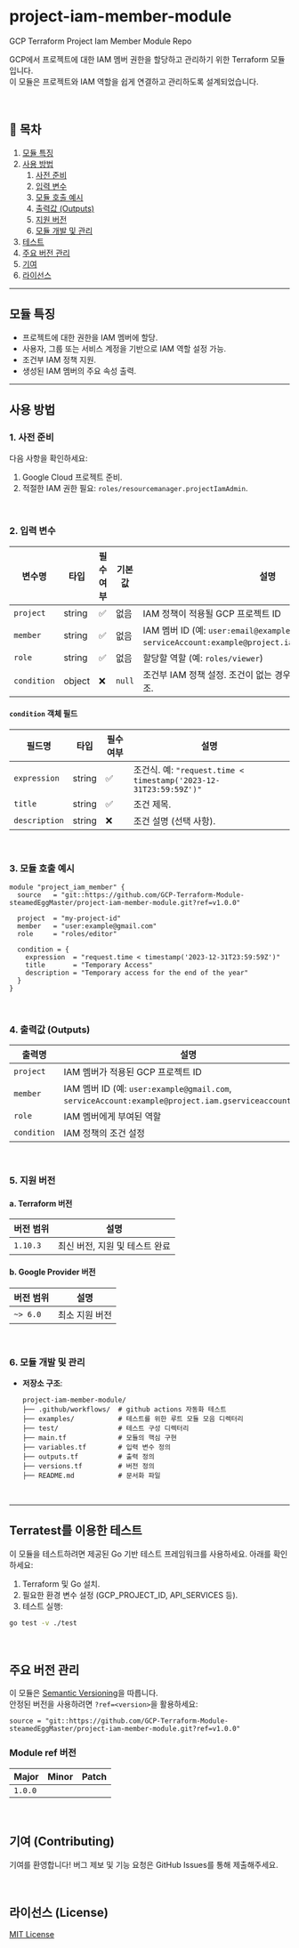 # project-iam-member-module
GCP Terraform Project Iam Member Module Repo

GCP에서 프로젝트에 대한 IAM 멤버 권한을 할당하고 관리하기 위한 Terraform 모듈입니다.  <br>
이 모듈은 프로젝트와 IAM 역할을 쉽게 연결하고 관리하도록 설계되었습니다.

<br>

## 📑 **목차**
1. [모듈 특징](#모듈-특징)
2. [사용 방법](#사용-방법)
    1. [사전 준비](#1-사전-준비)
    2. [입력 변수](#2-입력-변수)
    3. [모듈 호출 예시](#3-모듈-호출-예시)
    4. [출력값 (Outputs)](#4-출력값-outputs)
    5. [지원 버전](#5-지원-버전)
    6. [모듈 개발 및 관리](#6-모듈-개발-및-관리)
3. [테스트](#terratest를-이용한-테스트)
4. [주요 버전 관리](#주요-버전-관리)
5. [기여](#기여-contributing)
6. [라이선스](#라이선스-license)

---

## 모듈 특징

- 프로젝트에 대한 권한을 IAM 멤버에 할당.
- 사용자, 그룹 또는 서비스 계정을 기반으로 IAM 역할 설정 가능.
- 조건부 IAM 정책 지원.
- 생성된 IAM 멤버의 주요 속성 출력.

---

## 사용 방법

### 1. 사전 준비

다음 사항을 확인하세요:
1. Google Cloud 프로젝트 준비.
2. 적절한 IAM 권한 필요: `roles/resourcemanager.projectIamAdmin`.

<br>

### 2. 입력 변수

| 변수명               | 타입   | 필수 여부 | 기본값 | 설명                                                                 |
|----------------------|--------|-----------|--------|----------------------------------------------------------------------|
| `project`           | string | ✅        | 없음   | IAM 정책이 적용될 GCP 프로젝트 ID                                      |
| `member`             | string | ✅        | 없음   | IAM 멤버 ID (예: `user:email@example.com`, `serviceAccount:example@project.iam.gserviceaccount.com`) |
| `role`               | string | ✅        | 없음   | 할당할 역할 (예: `roles/viewer`)                                      |
| `condition`          | object | ❌        | `null` | 조건부 IAM 정책 설정. 조건이 없는 경우 `null`로 설정. 아래 예시 참조. |

#### `condition` 객체 필드
| 필드명        | 타입   | 필수 여부 | 설명                                                         |
|---------------|--------|-----------|-------------------------------------------------------------|
| `expression`  | string | ✅        | 조건식. 예: `"request.time < timestamp('2023-12-31T23:59:59Z')"` |
| `title`       | string | ✅        | 조건 제목.                                                   |
| `description` | string | ❌        | 조건 설명 (선택 사항).                                       |

<br>

### 3. 모듈 호출 예시

```hcl
module "project_iam_member" {
  source   = "git::https://github.com/GCP-Terraform-Module-steamedEggMaster/project-iam-member-module.git?ref=v1.0.0"

  project  = "my-project-id"
  member   = "user:example@gmail.com"
  role     = "roles/editor"
  
  condition = {
    expression  = "request.time < timestamp('2023-12-31T23:59:59Z')"
    title       = "Temporary Access"
    description = "Temporary access for the end of the year"
  }
}
```

<br>

### 4. 출력값 (Outputs)

| 출력명                | 설명                                                                 |
|-----------------------|----------------------------------------------------------------------|
| `project`             | IAM 멤버가 적용된 GCP 프로젝트 ID                                        |
| `member`              | IAM 멤버 ID (예: `user:example@gmail.com`, `serviceAccount:example@project.iam.gserviceaccount.com`) |
| `role`                | IAM 멤버에게 부여된 역할                                             |
| `condition`           | IAM 정책의 조건 설정                                                |

<br>

### 5. 지원 버전

#### a.  Terraform 버전
| 버전 범위 | 설명                              |
|-----------|-----------------------------------|
| `1.10.3`   | 최신 버전, 지원 및 테스트 완료                  |

#### b. Google Provider 버전
| 버전 범위 | 설명                              |
|-----------|-----------------------------------|
| `~> 6.0`  | 최소 지원 버전                   |

<br>

### 6. 모듈 개발 및 관리

- **저장소 구조**:
  ```
  project-iam-member-module/
  ├── .github/workflows/  # github actions 자동화 테스트
  ├── examples/           # 테스트를 위한 루트 모듈 모음 디렉터리
  ├── test/               # 테스트 구성 디렉터리
  ├── main.tf             # 모듈의 핵심 구현
  ├── variables.tf        # 입력 변수 정의
  ├── outputs.tf          # 출력 정의
  ├── versions.tf         # 버전 정의
  ├── README.md           # 문서화 파일
  ```
<br>

---

## Terratest를 이용한 테스트
이 모듈을 테스트하려면 제공된 Go 기반 테스트 프레임워크를 사용하세요. 아래를 확인하세요:

1. Terraform 및 Go 설치.
2. 필요한 환경 변수 설정 (GCP_PROJECT_ID, API_SERVICES 등).
3. 테스트 실행:
```bash
go test -v ./test
```

<br>

## 주요 버전 관리
이 모듈은 [Semantic Versioning](https://semver.org/)을 따릅니다.  
안정된 버전을 사용하려면 `?ref=<version>`을 활용하세요:

```hcl
source = "git::https://github.com/GCP-Terraform-Module-steamedEggMaster/project-iam-member-module.git?ref=v1.0.0"
```

### Module ref 버전
| Major | Minor | Patch |
|-----------|-----------|----------|
| `1.0.0`   |    |   |


<br>

## 기여 (Contributing)
기여를 환영합니다! 버그 제보 및 기능 요청은 GitHub Issues를 통해 제출해주세요.

<br>

## 라이선스 (License)
[MIT License](LICENSE)